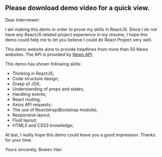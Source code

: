 ## Please download demo video for a quick view.

Dear Interviewer:

I am making this demo in order to prove my skills in ReactJS. Since I do not have any ReactJS related
project experience in my resume, I hope this demo could help me to let you believe I could do React Project very well.

This demo website aims to provide headlines from more than 50 News websites. The API is provided by [News API](https://newsapi.org/).

This demo has shown following skills:
- Thinking in ReactJS;
- Code structure design;
- Grasp of JSX;
- Understanding of props and states;
- Handling events;
- React routing;
- Axios API requests;
- The use of Reactstrap(Bootstrap module);
- Responsive layout;
- Fluid layout;
- HTML5 and CSS3 knowledge;

At last, I really hope this demo could leave you a good impression. Thanks for your time.

Yours sincerely,
Bowen Han